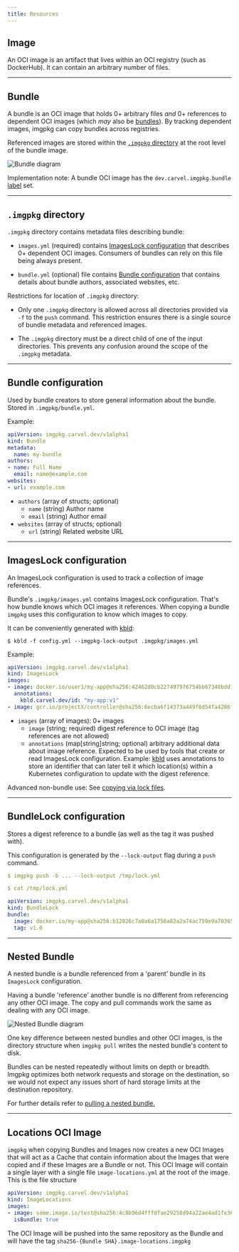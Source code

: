 ```yaml
---
title: Resources
---
```


## Image

An OCI image is an artifact that lives within an OCI registry (such as DockerHub). It can contain an arbitrary number of files.

---
## Bundle

A bundle is an OCI image that holds 0+ arbitrary files _and_ 0+ references to dependent OCI images (which *may* also be [bundles](#nested-bundle)). By tracking dependent images, imgpkg can copy bundles across registries.

Referenced images are stored within the [`.imgpkg` directory](#imgpkg-directory) at the root level of the bundle image. 

![Bundle diagram](/images/imgpkg/bundle-diagram.png)

Implementation note: A bundle OCI image has the `dev.carvel.imgpkg.bundle` [label](https://docs.docker.com/config/labels-custom-metadata/) set.

---
## `.imgpkg` directory

`.imgpkg` directory contains metadata files describing bundle:

- `images.yml` (required) contains [ImagesLock configuration](#imageslock-configuration) that describes 0+ dependent OCI images. Consumers of bundles can rely on this file being always present.

- `bundle.yml` (optional) file contains [Bundle configuration](#bundle-configuration) that contains details about bundle authors, associated websites, etc.

Restrictions for location of `.imgpkg` directory:

- Only one `.imgpkg` directory is allowed across all directories provided via `-f` to the `push` command. This restriction ensures there is a single source of bundle metadata and referenced images.

- The `.imgpkg` directory must be a direct child of one of the input directories. This prevents any confusion around the scope of the `.imgpkg` metadata.

---
## Bundle configuration

Used by bundle creators to store general information about the bundle. Stored in `.imgpkg/bundle.yml`.

Example:

```yaml
apiVersion: imgpkg.carvel.dev/v1alpha1
kind: Bundle
metadata:
  name: my-bundle
authors:
- name: Full Name
  email: name@example.com
websites:
- url: example.com
```

- `authors` (array of structs; optional)
  - `name` (string) Author name
  - `email` (string) Author email
- `websites` (array of structs; optional)
  - `url` (string) Related website URL

---
## ImagesLock configuration

An ImagesLock configuration is used to track a collection of image references. 

Bundle's `.imgpkg/images.yml` contains ImagesLock configuration. That's how bundle knows which OCI images it references. When copying a bundle `imgpkg` uses this configuration to know which images to copy.

It can be conveniently generated with [kbld](/kbld):

```bash-plain
$ kbld -f config.yml --imgpkg-lock-output .imgpkg/images.yml
```

Example:

```yaml
apiVersion: imgpkg.carvel.dev/v1alpha1
kind: ImagesLock
images:
- image: docker.io/user1/my-app@sha256:42462d0cb227497976754bb67348bdd7471c7bd159819d6bd63fdf479eb7eb19
  annotations:
    kbld.carvel.dev/id: "my-app:v1"
- image: gcr.io/projectX/controller@sha256:6ecba6f14373a449f8d54fa4286f57fb8ef37c4ffa637969551f2fda52672206
```

- `images` (array of images): 0+ images
  - `image` (string; required) digest reference to OCI image (tag references are not allowed)
  - `annotations` (map[string]string; optional) arbitrary additional data about image reference. Expected to be used by tools that create or read ImagesLock configuration. Example: [kbld](/kbld) uses annotations to store an identifier that can later tell it which location(s) within a Kubernetes configuration to update with the digest reference.

Advanced non-bundle use: See [copying via lock files](commands.md#copying-via-lock-file).

---
## BundleLock configuration

Stores a digest reference to a bundle (as well as the tag it was pushed with).

This configuration is generated by the `--lock-output` flag during a `push` command.

```yaml
$ imgpkg push -b ... --lock-output /tmp/lock.yml

$ cat /tmp/lock.yml

apiVersion: imgpkg.carvel.dev/v1alpha1
kind: BundleLock
bundle:
  image: docker.io/my-app@sha256:b12026c7a0a6a1756a82a2a74ac759e9a7036523faca0e33dbddebc214e097df
  tag: v1.0
```

---
## Nested Bundle

A nested bundle is a bundle referenced from a 'parent' bundle in its `ImagesLock` configuration.

Having a bundle 'reference' another bundle is no different from referencing any other OCI image. The copy and pull commands work the same as dealing with any OCI image.

![Nested Bundle diagram](/images/imgpkg/nested-bundle-diagram.png)

One key difference between nested bundles and other OCI images, is the directory structure when `imgpkg pull` writes the nested bundle's content to disk.

Bundles can be nested repeatedly without limits on depth or breadth.
Imgpkg optimizes both network requests and storage on the destination, so we
would not expect any issues short of hard storage limits at the destination
repository.

For further details refer to [pulling a nested bundle.](commands.md#pulling-nested-bundles)

---
## Locations OCI Image

`imgpkg` when copying Bundles and Images now creates a new OCI Images that will act as a Cache that contain information
about the Images that were copied and if these Images are a Bundle or not. This OCI Image will contain a single layer
with a single file `image-locations.yml` at the root of the image. This is the file structure

```yaml
apiVersion: imgpkg.carvel.dev/v1alpha1
kind: ImageLocations
images:
- image: some.image.io/test@sha256:4c8b96d4fffdfae29258d94a22ae4ad1fe36139d47288b8960d9958d1e63a9d0
  isBundle: true
```

The OCI Image will be pushed into the same repository as the Bundle and will have the tag
`sha256-{Bundle SHA}.image-locations.imgpkg`
